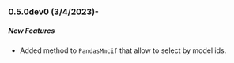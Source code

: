 ### 0.5.0dev0 (3/4/2023)- 

##### New Features

- Added method to `PandasMmcif` that allow to select by model ids.